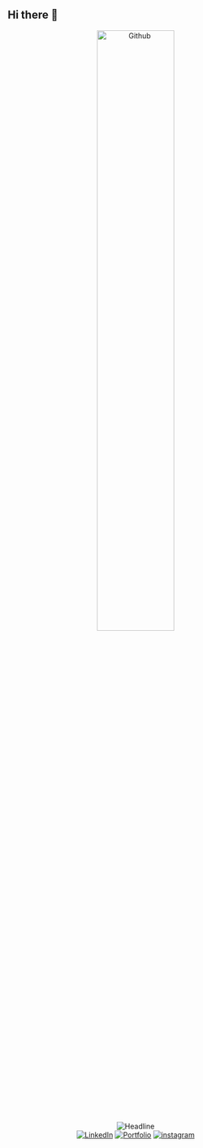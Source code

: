 ## Hi there 👋
  <div align=center>
    <img width="55%" alt="Github" src="https://raw.githubusercontent.com/onimur/.github/master/.resources/git-header.svg" />
  </div>
  <div align=center>
    <img src="https://readme-typing-svg.herokuapp.com/?color=%236FDA44&size=32&center=true&vCenter=true&width=600&height=50&lines=Hi+there+I%27m+Gonza+%F0%9F%91%8B;Full+Stack+Developer;React+Developer;Node.js;JavaScript;Java+SpringBoot;%26+MySQL;Tech+Lover;Enthusiast;Collaborative+%26+Creative;Open-Source+Advocate" alt="Headline" />
  </div>
  <div align=center>
        <a href="https://www.linkedin.com/in/gonzalo-saldaño/"><img src="https://img.shields.io/badge/Linkedin-0077b5?style=flat&logo=linkedin" alt="LinkedIn" /></a>
        <a href="https://gonzalosaldanio.netlify.app/"><img src="https://img.shields.io/badge/Portfolio-494949?style=flat&logo=visualstudiocode" alt="Portfolio" /></a>
        <a href="https://www.instagram.com/gonza.salda/"><img src=https://img.shields.io/badge/instagram-%ff5851db.svg?color=C13584&style=for-the-badge&logo=instagram&logoColor=white alt=instagram /></a>
  </div>
<!--
**GonzaSalda/GonzaSalda** is a ✨ _special_ ✨ repository because its `README.md` (this file) appears on your GitHub profile.

Here are some ideas to get you started:

- 🔭 I’m currently working on ...
- 🌱 I’m currently learning ...
- 👯 I’m looking to collaborate on ...
- 🤔 I’m looking for help with ...
- 💬 Ask me about ...
- 📫 How to reach me: ...
- 😄 Pronouns: ...
- ⚡ Fun fact: ...
-->
